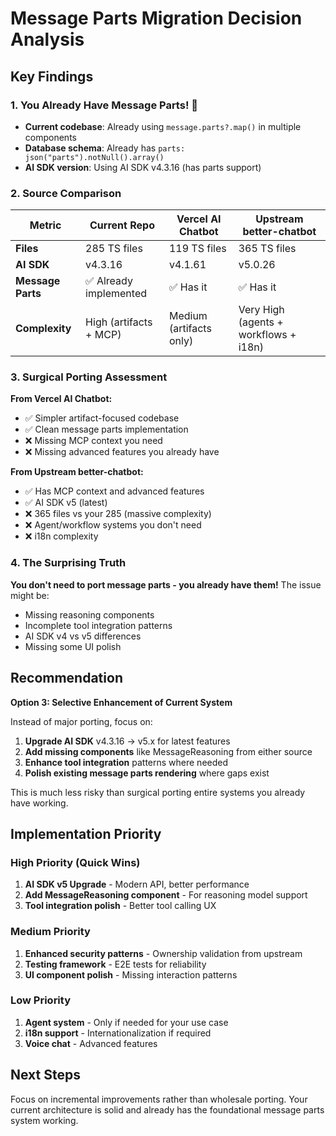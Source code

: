 # Message Parts Migration Decision Analysis

## Key Findings

### 1. **You Already Have Message Parts!** 🎉
- **Current codebase**: Already using `message.parts?.map()` in multiple components
- **Database schema**: Already has `parts: json("parts").notNull().array()` 
- **AI SDK version**: Using AI SDK v4.3.16 (has parts support)

### 2. **Source Comparison**

| Metric | Current Repo | Vercel AI Chatbot | Upstream better-chatbot |
|--------|--------------|-------------------|------------------------|
| **Files** | 285 TS files | 119 TS files | 365 TS files |
| **AI SDK** | v4.3.16 | v4.1.61 | v5.0.26 |
| **Message Parts** | ✅ Already implemented | ✅ Has it | ✅ Has it |
| **Complexity** | High (artifacts + MCP) | Medium (artifacts only) | Very High (agents + workflows + i18n) |

### 3. **Surgical Porting Assessment**

**From Vercel AI Chatbot:**
- ✅ Simpler artifact-focused codebase
- ✅ Clean message parts implementation
- ❌ Missing MCP context you need
- ❌ Missing advanced features you already have

**From Upstream better-chatbot:**  
- ✅ Has MCP context and advanced features
- ✅ AI SDK v5 (latest)
- ❌ 365 files vs your 285 (massive complexity)
- ❌ Agent/workflow systems you don't need
- ❌ i18n complexity

### 4. **The Surprising Truth**
**You don't need to port message parts - you already have them!** The issue might be:
- Missing reasoning components
- Incomplete tool integration patterns  
- AI SDK v4 vs v5 differences
- Missing some UI polish

## Recommendation

**Option 3: Selective Enhancement of Current System**

Instead of major porting, focus on:

1. **Upgrade AI SDK** v4.3.16 → v5.x for latest features
2. **Add missing components** like MessageReasoning from either source
3. **Enhance tool integration** patterns where needed  
4. **Polish existing message parts rendering** where gaps exist

This is much less risky than surgical porting entire systems you already have working.

## Implementation Priority

### High Priority (Quick Wins)
1. **AI SDK v5 Upgrade** - Modern API, better performance
2. **Add MessageReasoning component** - For reasoning model support
3. **Tool integration polish** - Better tool calling UX

### Medium Priority  
1. **Enhanced security patterns** - Ownership validation from upstream
2. **Testing framework** - E2E tests for reliability
3. **UI component polish** - Missing interaction patterns

### Low Priority
1. **Agent system** - Only if needed for your use case
2. **i18n support** - Internationalization if required
3. **Voice chat** - Advanced features

## Next Steps

Focus on incremental improvements rather than wholesale porting. Your current architecture is solid and already has the foundational message parts system working.